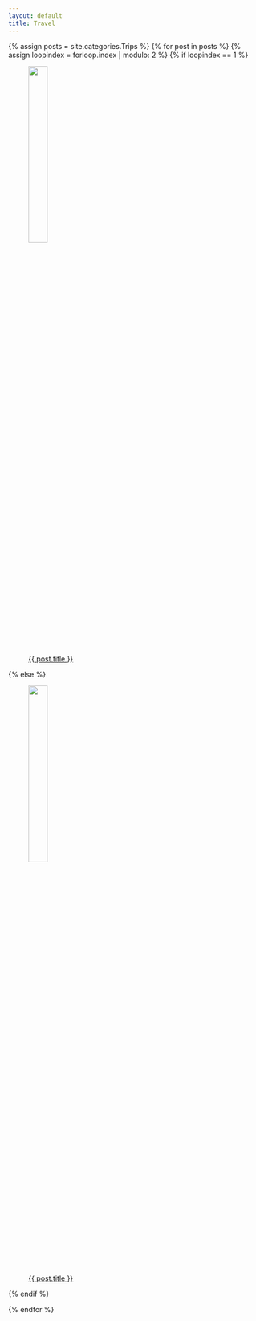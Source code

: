 ```yaml
---
layout: default
title: Travel
---
```

{% assign posts = site.categories.Trips %}
{% for post in posts %}
{% assign loopindex = forloop.index | modulo: 2 %}
{% if loopindex == 1 %}
  <div>
      <!-- <a href="{{ post.url }}" ><img src="{{ post.thumbnail }}" width="300" />
      <a href="{{ post.url }}" >{{ post.title }}</a> -->
      <figure>
        <a href="{{ post.url }}" > <img src="{{post.thumbnail}}" style="width:30%"></a>
        <figcaption> <a href="{{ post.url }}" >{{ post.title }}</a> </figcaption>
      </figure>
{% else %}
    <figure>
        <a href="{{ post.url }}" > <img src="{{post.thumbnail}}" style="width:30%"></a>
        <figcaption> <a href="{{ post.url }}" >{{ post.title }}</a> </figcaption>
      </figure>
  </div>
{% endif %}
  
{% endfor %}